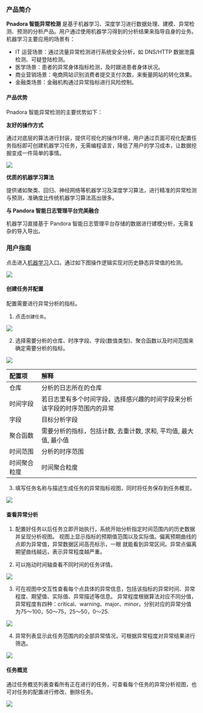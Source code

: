 ### 产品简介

**Pnadora 智能异常检测** 是基于机器学习、深度学习进行数据处理、建模、异常检测、预测的分析产品。用户通过使用机器学习得到的分析结果来指导自身的业务。机器学习主要应用的场景有：

* IT 运营场景：通过流量异常检测进行系统安全分析，如 DNS/HTTP 数据泄露检测、可疑登陆检测。
* 医学场景：患者的异常身体指标检测，及时跟进患者身体状况。
* 商业营销场景：电商网站识别消费者提交支付次数，来衡量网站的转化效果。
* 金融类场景：金融机构通过异常指标进行风险控制。

#### 产品优势

 Pnadora 智能异常检测的主要优势如下：
 
 **友好的操作方式**
 
 通过对底层的算法进行封装，提供可视化的操作环境，用户通过页面可视化配置任务指标即可创建机器学习任务，无需编程语言，降低了用户的学习成本，让数据挖掘变成一件简单的事情。
 
 ![](https://pandora-kibana.qiniu.com/interface.png)
 
 **优质的机器学习算法**
 
 提供诸如聚类、回归、神经网络等机器学习及深度学习算法，进行精准的异常检测与预测，准确度比传统机器学习算法高出很多。
 
 **与 Pandora 智能日志管理平台完美融合**
 
 机器学习直接基于 Pandora 智能日志管理平台存储的数据进行建模分析，无需复杂的导入导出。
 
### 用户指南

点击进入[机器学习](https://portal.qiniu.com/pandora/logdb)入口。通过如下图操作逻辑实现对历史静态异常值的检测。

![](https://pandora-kibana.qiniu.com/ml.png)

#### 创建任务并配置

配置需要进行异常分析的指标。

1. 点击`创建任务`。

![](https://pandora-kibana.qiniu.com/create_task1.png)

2. 选择需要分析的仓库、时序字段、字段(数值类型)、聚合函数以及时间范围来确定需要分析的指标。

![](https://pandora-kibana.qiniu.com/create_task.png)

|配置项|解释|
|:--|:--|
|仓库|分析的日志所在的仓库|
|时间字段|若日志里有多个时间字段，选择感兴趣的时间字段来分析该字段的时序范围内的异常|
|字段|目标分析字段|
|聚合函数|需要分析的指标，包括计数, 去重计数, 求和, 平均值, 最大值, 最小值|
|时间范围|分析的时序范围|
|时间聚合粒度|时间聚合粒度|

3. 填写任务名称与描述生成任务的异常指标视图，同时将任务保存到任务概览。

![](https://pandora-kibana.qiniu.com/des_task.png)

#### 查看异常分析

1. 配置好任务以后任务立即开始执行，系统开始分析指定时间范围内的历史数据并呈现分析视图。
   视图上显示指标的预期值范围以及实际值。偏离预期曲线的点即为异常值，异常数据区间高亮标示，一眼      就能看到异常区间。异常点偏离期望曲线越远，表示异常程度越严重。

2. 可以拖动时间轴查看不同时间的任务详情。

![](https://pandora-kibana.qiniu.com/detect.png)

3. 可在视图中交互性查看每个点具体的异常信息，包括该指标的异常时间、异常程度、期望值、实际值、异常描述等信息。
   异常程度根据算法对应不同分值，异常程度有四种：critical、warning、major、minor，分别对应的异常分值为75～100，50～75，25～50，0～25.

![](https://pandora-kibana.qiniu.com/abnormal_detail.png)

4. 异常列表显示此任务范围内的全部异常情况，可根据异常程度对异常结果进行筛选。

![](https://pandora-kibana.qiniu.com/detect_list.png)

#### 任务概览

通过任务概览列表查看所有正在进行的任务，可查看每个任务的异常分析视图，也可对任务的配置进行修改、删除任务。

![](https://pandora-kibana.qiniu.com/task_list.png)







